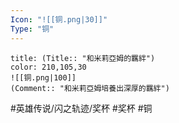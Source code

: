 ```yaml
---
Icon: "![[铜.png|30]]"
Type: "铜"
---
```

```ad-ed-sen-1-brozen
title: (Title:: "和米莉亞姆的羈絆")
color: 210,105,30
![[铜.png|100]]
(Comment:: "和米莉亞姆培養出深厚的羈絆")
```

#英雄传说/闪之轨迹/奖杯  #奖杯 #铜